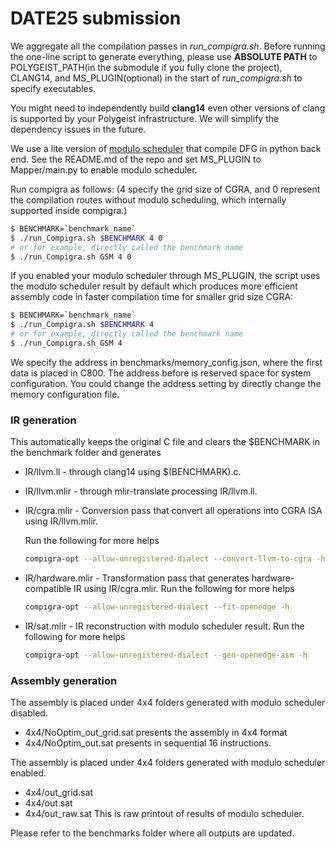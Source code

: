 # DATE25 submission
We aggregate all the compilation passes in *run_compigra.sh*.
Before running the one-line script to generate everything, please use **ABSOLUTE PATH** to POLYGEIST_PATH(in the submodule if you fully clone the project), CLANG14, and MS_PLUGIN(optional) in the start of *run_compigra.sh* to specify executables.

You might need to independently build **clang14** even other versions of clang is supported by your Polygeist infrastructure. We will simplify the dependency issues in the future. 

We use a lite version of [modulo scheduler](https://github.com/CristianTirelli/SAT-MapIt-Lite) that compile DFG in python back end. See the README.md of the repo and set MS_PLUGIN to Mapper/main.py to enable modulo scheduler.

Run compigra as follows: (4 specify the grid size of CGRA, and 0 represent the compilation routes without modulo scheduling, which internally supported inside compigra.)
```bash
$ BENCHMARK=`benchmark_name` 
$ ./run_Compigra.sh $BENCHMARK 4 0
# or for example, directly called the benchmark name
$ ./run_Compigra.sh GSM 4 0
```
If you enabled your modulo scheduler through MS_PLUGIN, the script uses the modulo scheduler result by default which produces more efficient assembly code in faster compilation time for smaller grid size CGRA:
```bash
$ BENCHMARK=`benchmark_name` 
$ ./run_Compigra.sh $BENCHMARK 4
# or for example, directly called the benchmark name
$ ./run_Compigra.sh GSM 4 
```
We specify the address in benchmarks/memory_config.json, where the first data is placed in C800. The address before is reserved space for system configuration. You could change the address setting by directly change the memory configuration file.

### IR generation
This automatically keeps the original C file and clears the $BENCHMARK in the benchmark folder and generates
- IR/llvm.ll - through clang14 using $(BENCHMARK).c.
- IR/llvm.mlir - through mlir-translate processing IR/llvm.ll.
- IR/cgra.mlir - Conversion pass that convert all operations into CGRA ISA using IR/llvm.mlir.

  Run the following for more helps 
  ```bash
  compigra-opt --allow-unregistered-dialect --convert-llvm-to-cgra -h
  ```
- IR/hardware.mlir - Transformation pass that generates hardware-compatible IR using IR/cgra.mlir.
  Run the following for more helps 
  ```bash
  compigra-opt --allow-unregistered-dialect --fit-openedge -h
  ``` 
- IR/sat.mlir - IR reconstruction with modulo scheduler result.
  Run the following for more helps 
  ```bash
  compigra-opt --allow-unregistered-dialect --gen-openedge-asm -h
  ``` 

### Assembly generation
The assembly is placed under 4x4 folders generated with modulo scheduler disabled. 
- 4x4/NoOptim_out_grid.sat presents the assembly in 4x4 format 
- 4x4/NoOptim_out.sat presents in sequential 16 instructions.

The assembly is placed under 4x4 folders generated with modulo scheduler enabled. 
- 4x4/out_grid.sat 
- 4x4/out.sat
- 4x4/out_raw.sat This is raw printout of results of modulo scheduler.

Please refer to the benchmarks folder where all outputs are updated. 

